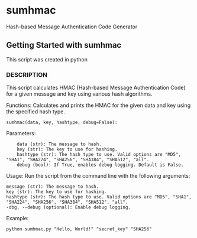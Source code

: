 # sumhmac
Hash-based Message Authentication Code Generator

## Getting Started with sumhmac

This script was created in python

### DESCRIPTION
This script calculates HMAC (Hash-based Message Authentication Code) for a given message and key using various hash algorithms.

Functions: Calculates and prints the HMAC for the given data and key using the specified hash type.

    sumhmac(data, key, hashtype, debug=False):

Parameters:

        data (str): The message to hash.
        key (str): The key to use for hashing.
        hashtype (str): The hash type to use. Valid options are "MD5", "SHA1", "SHA224", "SHA256", "SHA384", "SHA512", "all".
        debug (bool): If True, enables debug logging. Default is False.

Usage: Run the script from the command line with the following arguments:

    message (str): The message to hash.
    key (str): The key to use for hashing.
    hashtype (str): The hash type to use. Valid options are "MD5", "SHA1", "SHA224", "SHA256", "SHA384", "SHA512", "all".
    -dbg, --debug (optional): Enable debug logging.

Example:

    python sumhmac.py "Hello, World!" "secret_key" "SHA256"
